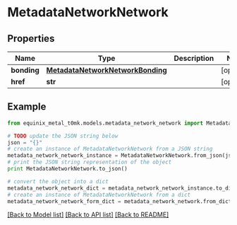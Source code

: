 # MetadataNetworkNetwork


## Properties
Name | Type | Description | Notes
------------ | ------------- | ------------- | -------------
**bonding** | [**MetadataNetworkNetworkBonding**](MetadataNetworkNetworkBonding.md) |  | [optional] 
**href** | **str** |  | [optional] 

## Example

```python
from equinix_metal_t0mk.models.metadata_network_network import MetadataNetworkNetwork

# TODO update the JSON string below
json = "{}"
# create an instance of MetadataNetworkNetwork from a JSON string
metadata_network_network_instance = MetadataNetworkNetwork.from_json(json)
# print the JSON string representation of the object
print MetadataNetworkNetwork.to_json()

# convert the object into a dict
metadata_network_network_dict = metadata_network_network_instance.to_dict()
# create an instance of MetadataNetworkNetwork from a dict
metadata_network_network_form_dict = metadata_network_network.from_dict(metadata_network_network_dict)
```
[[Back to Model list]](../README.md#documentation-for-models) [[Back to API list]](../README.md#documentation-for-api-endpoints) [[Back to README]](../README.md)


